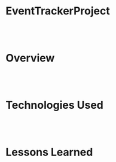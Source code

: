 # EventTrackerProject

<br>

<br>

# Overview

<br>

<br>

# Technologies Used

<br>

<br>

# Lessons Learned